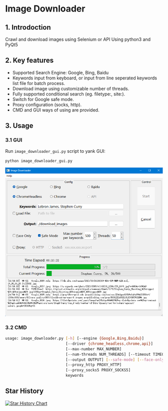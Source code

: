 # Image Downloader

## 1. Introdoction

Crawl and download images using Selenium or API
Using python3 and PyQt5

## 2. Key features

+ Supported Search Engine: Google, Bing, Baidu
+ Keywords input from keyboard, or input from line seperated keywords list file for batch process.
+ Download image using customizable number of threads.
+ Fully supported conditional search (eg. filetype:, site:).
+ Switch for Google safe mode.
+ Proxy configuration (socks, http).
+ CMD and GUI ways of using are provided.

## 3. Usage

### 3.1 GUI

Run `image_downloader_gui.py` script to yank GUI:
```bash
python image_downloader_gui.py
```

![GUI](/GUI.png)

### 3.2 CMD

```bash
usage: image_downloader.py [-h] [--engine {Google,Bing,Baidu}]
                           [--driver {chrome_headless,chrome,api}]
                           [--max-number MAX_NUMBER]
                           [--num-threads NUM_THREADS] [--timeout TIMEOUT]
                           [--output OUTPUT] [--safe-mode] [--face-only]
                           [--proxy_http PROXY_HTTP]
                           [--proxy_socks5 PROXY_SOCKS5]
                           keywords
```

## Star History

[![Star History Chart](https://api.star-history.com/svg?repos=QianyanTech/Image-Downloader&type=Date)](https://star-history.com/#QianyanTech/Image-Downloader&Date)
